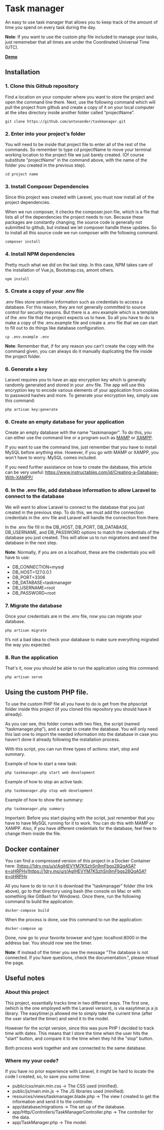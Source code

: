 Task manager
============
An easy to use task manager that allows you to keep track of the amount of time you spend on every task during the day.

**Note**: If you want to use the custom php file included to manage your tasks, just rememeber that all times are under the Coordinated Universal Time (UTC).

[**Demo**](http://gaming4learning.com/taskmanagerdemo/)

## Installation

### 1. Clone this Github repository

Find a location on your computer where you want to store the project and open the command line there. Next, use the following command which will pull the project from github and create a copy of it on your local computer at the sites directory inside another folder called “projectName”.

```
git clone https://github.com/antonander/taskmanager.git
```

### 2. Enter into your project's folder

You will need to be inside that project file to enter all of the rest of the commands. So remember to type cd projectName to move your terminal working location to the project file we just barely created. (Of course substitute “projectName” in the command above, with the name of the folder you created in the previous step).

```
cd project name
```

### 3. Install Composer Dependencies

Since this project was created with Laravel, you must now install all of the project dependencies.

When we run composer, it checks the composer.json file, which is a file that lists all of the dependencies the project needs to run. Because these packages are constantly changing, the source code is generally not submitted to github, but instead we let composer handle these updates. So to install all this source code we run composer with the following command.

```
composer install
```

### 4. Install NPM dependencies

Pretty much what we did on the last step. In this case, NPM takes care of the installation of Vue.js, Bootstrap.css, amont others.

```
npm install
```

### 5. Create a copy of your .env file

.env files store sensitive information such as credentials to access a database. For this reason, they are not generally committed to source control for security reasons. But there is a .env.example which is a template of the .env file that the project expects us to have. So all you have to do is make a copy of the .env.example file and create a .env file that we can start to fill out to do things like database configuration.

```
cp .env.example .env
```
**Note**: Remember that, if for any reason you can't create the copy with the command given, you can always do it manually duplicating the file inside the project folder.

### 6. Generate a key

Laravel requires you to have an app encryption key which is generally randomly generated and stored in your .env file. The app will use this encryption key to encode various elements of your application from cookies to password hashes and more. To generate your encryption key, simply use this command:

```
php artisan key:generate
```

### 6. Create an empty database for your application

Create an empty database with the name "taskmanager". To do this, you can either use the command line or a program such as [MAMP](https://www.mamp.info/en/downloads/) or [XAMPP](https://www.apachefriends.org/es/download.html).

If you want to use the command line, just remember that you have to install MySQL before anything else. However, if you go with MAMP or XAMPP, you won't have to worry. MySQL comes included.

If you need further assistance on how to create the database, this article can be very useful: https://www.instructables.com/id/Creating-a-Database-With-XAMPP/

### 6. In the .env file, add database information to allow Laravel to connect to the database

We will want to allow Laravel to connect to the database that you just created in the previous step. To do this, we must add the connection credentials in the .env file and Laravel will handle the connection from there.

In the .env file fill in the DB_HOST, DB_PORT, DB_DATABASE, DB_USERNAME, and DB_PASSWORD options to match the credentials of the database you just created. This will allow us to run migrations and seed the database in the next step.

**Note**: Normally, if you are on a localhost, these are the credentials you will have to use:

- DB_CONNECTION=mysql
- DB_HOST=127.0.0.1
- DB_PORT=3306
- DB_DATABASE=taskmanager
- DB_USERNAME=root
- DB_PASSWORD=root


### 7. Migrate the database

Once your credentials are in the .env file, now you can migrate your database.

```
php artisan migrate
```

It’s not a bad idea to check your database to make sure everything migrated the way you expected.

### 8. Run the application

That's it, now you should be able to run the application using this command:

```
php artisan serve
```

## Using the custom PHP file.

To use the custom PHP file all you have to do is get from the phpscript folder inside this project (if you cloned this repository you should have it already).

As you can see, this folder comes with two files, the script (named "taskmanager.php"), and a script to create the database. You will only need this last one to import the needed information into the database in case you haven't done it already following the installation process.

With this script, you can run three types of actions: start, stop and summary.

Example of how to start a new task:

```
php taskmanager.php start web development
```

Example of how to stop an active task:

```
php taskmanager.php stop web development
```

Example of how to show the summary:

```
php taskmanager.php summary
```

Important: Before you start playing with the script, just remember that you have to have MySQL running for it to work. You can do this with MAMP or XAMPP. Also, if you have different credentials for the database, feel free to change them inside the file.

## Docker container

You can find a compressed version of this project in a Docker Container here: [https://1drv.ms/u/s!AgIHEVYM7KSzhSn9mFbgs28QgA5A?e=oHRPHv]https://1drv.ms/u/s!AgIHEVYM7KSzhSn9mFbgs28QgA5A?e=oHRPHv

All you have to do to run it is download the "taskmanager" folder (the link above), go to that directory using bash (the console on Mac or with something like GitBash for Windows). Once there, run the following command to build the application:

```
docker-compose build
```

When the process is done, use this command to run the application:

```
docker-compose up
```

Done, now go to your favorite browser and type: localhost:8000 in the address bar. You should now see the timer.

**Note**: If instead of the timer you see the message "The database is not connected. If you have questions, check the documentation.", please reload the page.

## Useful notes

### About this project

This project, essentially tracks time in two different ways. The first one, (which is the one employed with the Laravel version), is via easytimer.js a js library. The easytimer.js allowed me to simply take the current time (after the user started the timer) and send it to the model.

However for the script version, since this was pure PHP I decided to track time with dates. This means that I store the time when the user hits the "start" button, and compare it to the time when they hit the "stop" button.

Both process work together and are connected to the same database.

### Where my your code?

If you have no prior experience with Laravel, it might be hard to locate the code I created, so, to save you some time:

- public/css/main.min.css -> The CSS used (minified).
- public/js/main.min.js -> The JS libraries used (minified).
- resources/views/taskmanager.blade.php -> The view I created to get the information and send it to the controller.
- app/database/migrations -> The set up of the database.
- app/Http/Controllers/TaskManagerController.php -> The controller for the data.
- app/TaskManager.php -> The model.
